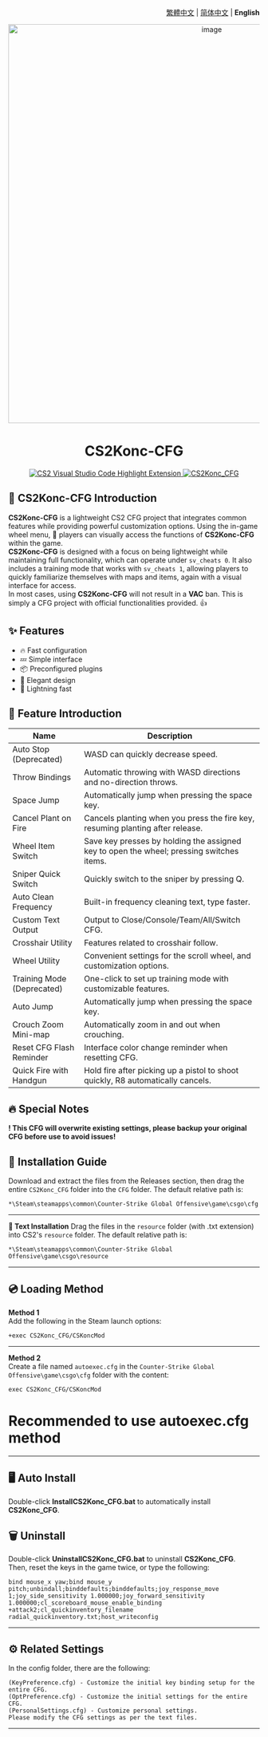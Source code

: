 <div align="right">

[繁體中文](../README.md) | [简体中文](./README.zh-CN.md) | **English**

</div>

<div align="center">
    <img src="https://github.com/Yunkong-ouo/CS2Konc_CFG/blob/main/github/image/CS2.jpg" alt="image" width="800">
</div>

<h1 align="center">CS2Konc-CFG</h1>

<p align="center">
    <a href="https://github.com/Yunkong-ouo/Cs2CfgHighlighterExtension">
        <img alt="CS2 Visual Studio Code Highlight Extension" src="https://img.shields.io/badge/CS2%20VSCode%20Highlight%20Extension-blue?style=for-the-badge&logo=github">
    </a>
    <a href="https://github.com/Yunkong-ouo/CS2Konc_CFG">
        <img alt="CS2Konc_CFG" src="https://img.shields.io/badge/CS2%20Konc%20CFG-green?style=for-the-badge&logo=github">
    </a>
</p>

## 💼 CS2Konc-CFG Introduction
**CS2Konc-CFG** is a lightweight CS2 CFG project that integrates common features while providing powerful customization options. Using the in-game wheel menu, 🚀 players can visually access the functions of **CS2Konc-CFG** within the game.  
**CS2Konc-CFG** is designed with a focus on being lightweight while maintaining full functionality, which can operate under `sv_cheats 0`. It also includes a training mode that works with `sv_cheats 1`, allowing players to quickly familiarize themselves with maps and items, again with a visual interface for access.  
In most cases, using **CS2Konc-CFG** will not result in a **VAC** ban. This is simply a CFG project with official functionalities provided. 👍

## ✨ Features
- 🔥 Fast configuration
- 💤 Simple interface
- 📦 Preconfigured plugins
- 🧹 Elegant design
- 🚀 Lightning fast

## 📝 Feature Introduction
| Name                       | Description                                   |
|----------------------------|-----------------------------------------------|
| Auto Stop (Deprecated)     | WASD can quickly decrease speed.
| Throw Bindings             | Automatic throwing with WASD directions and no-direction throws.
| Space Jump                 | Automatically jump when pressing the space key.
| Cancel Plant on Fire       | Cancels planting when you press the fire key, resuming planting after release.
| Wheel Item Switch          | Save key presses by holding the assigned key to open the wheel; pressing switches items.
| Sniper Quick Switch        | Quickly switch to the sniper by pressing Q.
| Auto Clean Frequency       | Built-in frequency cleaning text, type faster.
| Custom Text Output         | Output to Close/Console/Team/All/Switch CFG.
| Crosshair Utility          | Features related to crosshair follow.
| Wheel Utility              | Convenient settings for the scroll wheel, and customization options.
| Training Mode (Deprecated) | One-click to set up training mode with customizable features.
| Auto Jump                  | Automatically jump when pressing the space key.
| Crouch Zoom Mini-map       | Automatically zoom in and out when crouching.
| Reset CFG Flash Reminder   | Interface color change reminder when resetting CFG.
| Quick Fire with Handgun    | Hold fire after picking up a pistol to shoot quickly, R8 automatically cancels.

## 🔥 Special Notes
**! This CFG will overwrite existing settings, please backup your original CFG before use to avoid issues!**

## 🚀 Installation Guide
Download and extract the files from the Releases section, then drag the entire `CS2Konc_CFG` folder into the `CFG` folder. The default relative path is:
```
*\Steam\steamapps\common\Counter-Strike Global Offensive\game\csgo\cfg
```
---
**📃 Text Installation**
Drag the files in the `resource` folder (with .txt extension) into CS2's `resource` folder. The default relative path is:
```
*\Steam\steamapps\common\Counter-Strike Global Offensive\game\csgo\resource
```
---

## 💿 Loading Method
**Method 1**  
Add the following in the Steam launch options:
```
+exec CS2Konc_CFG/CSKoncMod
```
---
**Method 2**  
Create a file named `autoexec.cfg` in the `Counter-Strike Global Offensive\game\csgo\cfg` folder with the content:
```
exec CS2Konc_CFG/CSKoncMod
```
<h1><b>Recommended to use autoexec.cfg method</b></h1>

---

## 🖥️ Auto Install
Double-click **InstallCS2Konc_CFG.bat** to automatically install **CS2Konc_CFG**.
## 🗑️ Uninstall
Double-click **UninstallCS2Konc_CFG.bat** to uninstall **CS2Konc_CFG**.  
Then, reset the keys in the game twice, or type the following:
```
bind mouse_x yaw;bind mouse_y pitch;unbindall;binddefaults;binddefaults;joy_response_move 1;joy_side_sensitivity 1.000000;joy_forward_sensitivity 1.000000;cl_scoreboard_mouse_enable_binding +attack2;cl_quickinventory_filename radial_quickinventory.txt;host_writeconfig
```
---

## ⚙️ Related Settings
In the config folder, there are the following:
```
(KeyPreference.cfg) - Customize the initial key binding setup for the entire CFG.
(OptPreference.cfg) - Customize the initial settings for the entire CFG.
(PersonalSettings.cfg) - Customize personal settings.
Please modify the CFG settings as per the text files.
```
---
